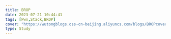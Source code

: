 ```yaml
---
title: BROP
date: 2023-07-21 10:44:41
tags: [Pwn,Stack,BROP]
cover: "https://wutongblogs.oss-cn-beijing.aliyuncs.com/blogs/BROPcover.jpg"
type: Study
---
```

